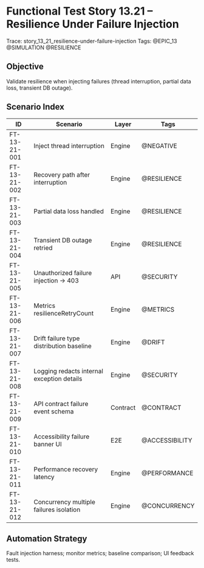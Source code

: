 # Functional Test Story 13.21 – Resilience Under Failure Injection

Trace: story_13_21_resilience-under-failure-injection
Tags: @EPIC_13 @SIMULATION @RESILIENCE

## Objective
Validate resilience when injecting failures (thread interruption, partial data loss, transient DB outage).

## Scenario Index
| ID | Scenario | Layer | Tags |
|----|----------|-------|------|
| FT-13-21-001 | Inject thread interruption | Engine | @NEGATIVE |
| FT-13-21-002 | Recovery path after interruption | Engine | @RESILIENCE |
| FT-13-21-003 | Partial data loss handled | Engine | @RESILIENCE |
| FT-13-21-004 | Transient DB outage retried | Engine | @RESILIENCE |
| FT-13-21-005 | Unauthorized failure injection -> 403 | API | @SECURITY |
| FT-13-21-006 | Metrics resilienceRetryCount | Engine | @METRICS |
| FT-13-21-007 | Drift failure type distribution baseline | Engine | @DRIFT |
| FT-13-21-008 | Logging redacts internal exception details | Engine | @SECURITY |
| FT-13-21-009 | API contract failure event schema | Contract | @CONTRACT |
| FT-13-21-010 | Accessibility failure banner UI | E2E | @ACCESSIBILITY |
| FT-13-21-011 | Performance recovery latency | Engine | @PERFORMANCE |
| FT-13-21-012 | Concurrency multiple failures isolation | Engine | @CONCURRENCY |

## Automation Strategy
Fault injection harness; monitor metrics; baseline comparison; UI feedback tests.
